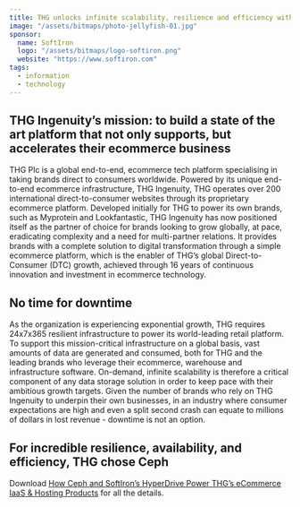 ```yaml
---
title: THG unlocks infinite scalability, resilience and efficiency with Ceph
image: "/assets/bitmaps/photo-jellyfish-01.jpg"
sponsor:
  name: SoftIron
  logo: "/assets/bitmaps/logo-softiron.png"
  website: "https://www.softiron.com"
tags:
  - information
  - technology
---
```


## THG Ingenuity’s mission: to build a state of the art platform that not only supports, but accelerates their ecommerce business

THG Plc is a global end-to-end, ecommerce tech platform specialising in taking brands direct to consumers worldwide. Powered by its unique end-to-end ecommerce infrastructure, THG Ingenuity, THG operates over 200 international direct-to-consumer websites through its proprietary ecommerce platform. Developed initially for THG to power its own brands, such as Myprotein and Lookfantastic, THG Ingenuity has now positioned itself as the partner of choice for brands looking to grow globally, at pace, eradicating complexity and a need for multi-partner relations. It provides brands with a complete solution to digital transformation through a simple ecommerce platform, which is the enabler of THG’s global Direct-to-Consumer (DTC) growth, achieved through 16 years of continuous innovation and investment in ecommerce technology.

## No time for downtime

As the organization is experiencing exponential growth, THG requires 24x7x365 resilient infrastructure to power its world-leading retail platform. To support this mission-critical infrastructure on a global basis, vast amounts of data are generated and consumed, both for THG and the leading brands who leverage their ecommerce, warehouse and infrastructure software. On-demand, infinite scalability is therefore a critical component of any data storage solution in order to keep pace with their ambitious growth targets. Given the number of brands who rely on THG Ingenuity to underpin their own businesses, in an industry where consumer expectations are high and even a split second crash can equate to millions of dollars in lost revenue - downtime is not an option.

## For incredible resilience, availability, and efficiency, THG chose Ceph

Download [How Ceph and SoftIron’s HyperDrive Power THG’s eCommerce IaaS & Hosting Products](http://bit.ly/SoftIronForECommerce) for all the details.

